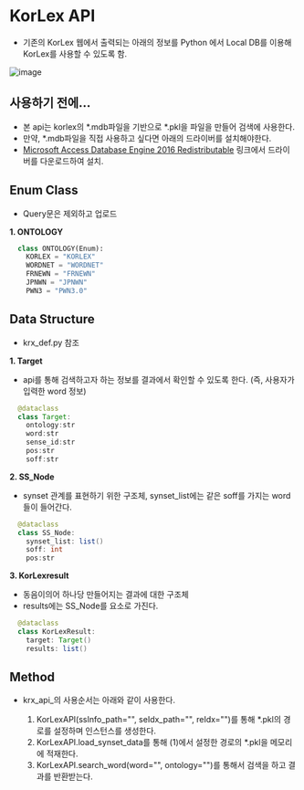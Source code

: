 # KorLex API
  - 기존의 KorLex 웹에서 출력되는 아래의 정보를 Python 에서 Local DB를 이용해 KorLex를 사용할 수 있도록 함.
  
  ![image](https://user-images.githubusercontent.com/30927066/148867056-a93b3536-89af-4354-944b-94022e9272f4.png)

  
## 사용하기 전에...
  - 본 api는 korlex의 \*.mdb파일을 기반으로 \*.pkl을 파일을 만들어 검색에 사용한다.
  - 만약, \*.mdb파일을 직접 사용하고 싶다면 아래의 드라이버를 설치해야한다.
  - [Microsoft Access Database Engine 2016 Redistributable](https://www.microsoft.com/en-us/download/details.aspx?id=54920) 링크에서 드라이버를 다운로드하여 설치.

## Enum Class
  - Query문은 제외하고 업로드
  
  **1. ONTOLOGY**
  ~~~python
    class ONTOLOGY(Enum):
      KORLEX = "KORLEX"
      WORDNET = "WORDNET"
      FRNEWN = "FRNEWN"
      JPNWN = "JPNWN"
      PWN3 = "PWN3.0"
  ~~~

## Data Structure
  - krx_def.py 참조
  
  **1. Target**
  
  - api를 통해 검색하고자 하는 정보를 결과에서 확인할 수 있도록 한다. (즉, 사용자가 입력한 word 정보)
  
  ~~~java
    @dataclass
    class Target:
      ontology:str
      word:str
      sense_id:str
      pos:str
      soff:str
  ~~~
  
  **2. SS_Node**
  
  - synset 관계를 표현하기 위한 구조체, synset_list에는 같은 soff를 가지는 word들이 들어간다.
  
  ~~~java
    @dataclass
    class SS_Node:
      synset_list: list()
      soff: int
      pos:str
  ~~~
  
  **3. KorLexresult**
  
  - 동음이의어 하나당 만들어지는 결과에 대한 구조체
  - results에는 SS_Node를 요소로 가진다.
  
  ~~~java
    @dataclass
    class KorLexResult:
      target: Target()
      results: list()
  ~~~  

## Method
  - krx_api_의 사용순서는 아래와 같이 사용한다.
    
    1) KorLexAPI(ssInfo_path="", seIdx_path="", reIdx="")를 통해 \*.pkl의 경로를 설정하며 인스턴스를 생성한다.
    2) KorLexAPI.load_synset_data를 통해 (1)에서 설정한 경로의 \*.pkl을 메모리에 적재한다.
    3) KorLexAPI.search_word(word="", ontology="")를 통해서 검색을 하고 결과를 반환받는다.
